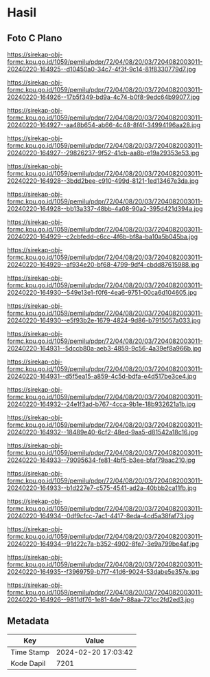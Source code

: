 # Hasil

## Foto C Plano

https://sirekap-obj-formc.kpu.go.id/1059/pemilu/pdpr/72/04/08/20/03/7204082003011-20240220-164925--d10450a0-34c7-4f3f-9c14-81f8330779d7.jpg

https://sirekap-obj-formc.kpu.go.id/1059/pemilu/pdpr/72/04/08/20/03/7204082003011-20240220-164926--17b5f349-bd9a-4c74-b0f8-9edc64b99077.jpg

https://sirekap-obj-formc.kpu.go.id/1059/pemilu/pdpr/72/04/08/20/03/7204082003011-20240220-164927--aa48b654-ab66-4c48-8f4f-34994196aa28.jpg

https://sirekap-obj-formc.kpu.go.id/1059/pemilu/pdpr/72/04/08/20/03/7204082003011-20240220-164927--29826237-9f52-41cb-aa8b-e19a29353e53.jpg

https://sirekap-obj-formc.kpu.go.id/1059/pemilu/pdpr/72/04/08/20/03/7204082003011-20240220-164928--3bdd2bee-c910-499d-8121-1ed13467e3da.jpg

https://sirekap-obj-formc.kpu.go.id/1059/pemilu/pdpr/72/04/08/20/03/7204082003011-20240220-164928--bb13a337-48bb-4a08-90a2-395d421d394a.jpg

https://sirekap-obj-formc.kpu.go.id/1059/pemilu/pdpr/72/04/08/20/03/7204082003011-20240220-164929--c2cbfedd-c6cc-4f6b-bf8a-ba10a5b045ba.jpg

https://sirekap-obj-formc.kpu.go.id/1059/pemilu/pdpr/72/04/08/20/03/7204082003011-20240220-164929--af934e20-bf68-4799-9df4-cbdd87615988.jpg

https://sirekap-obj-formc.kpu.go.id/1059/pemilu/pdpr/72/04/08/20/03/7204082003011-20240220-164930--549e13e1-f0f6-4ea6-9751-00ca6d104605.jpg

https://sirekap-obj-formc.kpu.go.id/1059/pemilu/pdpr/72/04/08/20/03/7204082003011-20240220-164930--e5f93b2e-1679-4824-9d86-b7915057a033.jpg

https://sirekap-obj-formc.kpu.go.id/1059/pemilu/pdpr/72/04/08/20/03/7204082003011-20240220-164931--5dccb80a-aeb3-4859-9c56-4a39ef8a966b.jpg

https://sirekap-obj-formc.kpu.go.id/1059/pemilu/pdpr/72/04/08/20/03/7204082003011-20240220-164931--d5f5ea15-a859-4c5d-bdfa-e4d517be3ce4.jpg

https://sirekap-obj-formc.kpu.go.id/1059/pemilu/pdpr/72/04/08/20/03/7204082003011-20240220-164932--24e1f3ad-b767-4cca-9b1e-18b932621a1b.jpg

https://sirekap-obj-formc.kpu.go.id/1059/pemilu/pdpr/72/04/08/20/03/7204082003011-20240220-164932--18489e40-6cf2-48ed-9aa5-d81542a18c16.jpg

https://sirekap-obj-formc.kpu.go.id/1059/pemilu/pdpr/72/04/08/20/03/7204082003011-20240220-164933--79095634-fe81-4bf5-b3ee-bfaf79aac210.jpg

https://sirekap-obj-formc.kpu.go.id/1059/pemilu/pdpr/72/04/08/20/03/7204082003011-20240220-164933--b1d227e7-c575-4541-ad2a-40bbb2ca11fb.jpg

https://sirekap-obj-formc.kpu.go.id/1059/pemilu/pdpr/72/04/08/20/03/7204082003011-20240220-164934--0df9cfcc-7ac1-4417-8eda-4cd5a38faf73.jpg

https://sirekap-obj-formc.kpu.go.id/1059/pemilu/pdpr/72/04/08/20/03/7204082003011-20240220-164934--91d22c7a-b352-4902-8fe7-3e9a799be4af.jpg

https://sirekap-obj-formc.kpu.go.id/1059/pemilu/pdpr/72/04/08/20/03/7204082003011-20240220-164935--f3969759-b7f7-41d6-9024-53dabe5e357e.jpg

https://sirekap-obj-formc.kpu.go.id/1059/pemilu/pdpr/72/04/08/20/03/7204082003011-20240220-164926--9811df76-1e81-4de7-88aa-721cc2fd2ed3.jpg


## Metadata

| Key        | Value               |
| ---------- | ------------------- |
| Time Stamp | 2024-02-20 17:03:42 |
| Kode Dapil | 7201                |



